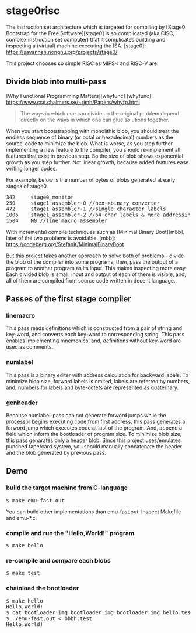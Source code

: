 # stage0risc
The instruction set architecture
which is targeted for compiling
by [Stage0 Bootstrap for the Free Software][stage0]
is so complicated (aka CISC, complex instruction set computer)
that it complicates building and inspecting
a (virtual) machine executing the ISA.
[stage0]: https://savannah.nongnu.org/projects/stage0/

This project chooses so simple RISC as MIPS-I and RISC-V are.

## Divide blob into multi-pass

[Why Functional Programming Matters][whyfunc]
[whyfunc]: https://www.cse.chalmers.se/~rjmh/Papers/whyfp.html

> The ways in which one can divide up the original problem
depend directly on the ways
in which one can glue solutions together.

When you start bootstrapping with monolithic blob,
you should treat the endless sequence of
binary (or octal or hexadecimal) numbers
as the source-code to minimize the blob.
What is worse, as you step further implementing a new feature to the compiler,
you should re-implement all features that exist in previous step.
So the size of blob shows exponential growth as you step further.
Not linear growth, because added features ease writing longer codes.

For example, below is the number of bytes of blobs
generated at early stages of stage0.

<pre>
342     stage0_monitor
250     stage1_assembler-0 //hex->binary converter
472     stage1_assembler-1 //single character labels
1006    stage1_assembler-2 //64 char labels & more addressing modes
1504    M0 //line macro assembler
</pre>

With incremental compile techniques such as [Minimal Binary Boot][mbb],
later of the two problems is avoidable.
[mbb]: https://codeberg.org/StefanK/MinimalBinaryBoot

But this project takes another approach to solve both of problems -
divide the blob of the compiler into some programs,
then, pass the output of a program to another program as its input.
This makes inspecting more easy.
Each divided blob is small,
input and output of each of them is visible,
and, all of them are compiled from source code written in decent language.

## Passes of the first stage compiler
### linemacro
This pass reads definitions
which is constructed from a pair of string and key-word,
and converts each key-word to corresponding string.
This pass enables implementing mnemonics,
and, definitions without key-word are used as comments.

### numlabel
This pass is a binary editer with address calculation for backward labels.
To minimize blob size, forword labels is omited,
labels are referred by numbers, and, numbers for labels and byte-octets
are represented as quaternary.

### genheader
Because numlabel-pass can not generate forword jumps
while the processor begins executing code from first address,
this pass generates a forword jump which executes code at last of the program.
And, append a field which inform the bootloader of program size.
To minimize blob size, this pass genarates only a header blob.
Since this project uses/emulates punched tape/card system,
you should manually concatenate
the header and the blob generated by previous pass.

## Demo
### build the target machine from C-language
<pre>
$ make emu-fast.out
</pre>
You can build other implementations than emu-fast.out.
Inspect Makefile and emu-*.c.

### compile and run the "Hello,World!" program
<pre>
$ make hello
</pre>

### re-compile and compare each blobs
<pre>
$ make test
</pre>

### chainload the bootloader
<pre>
$ make hello
Hello,World!
$ cat bootloader.img bootloader.img bootloader.img hello.test > bbbh.test
$ ./emu-fast.out < bbbh.test
Hello,World!
</pre>

